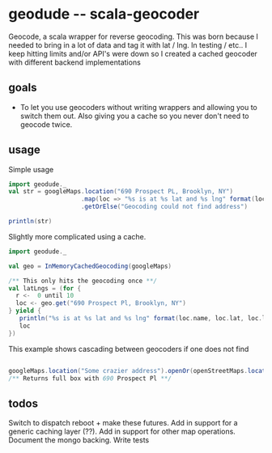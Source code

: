 # geodude -- **scala-geocoder** #

Geocode, a scala wrapper for reverse geocoding. This was born because I needed to bring in a lot of
data and tag it with lat / lng. In testing / etc.. I keep hitting limits and/or API's were down so
I created a cached geocoder with different backend implementations

## goals

- To let you use geocoders without writing wrappers and allowing you to switch them out. Also
giving you a cache so you never don't need to geocode twice.

## usage

Simple usage

```scala
import geodude._
val str = googleMaps.location("690 Prospect PL, Brooklyn, NY")
                    .map(loc => "%s is at %s lat and %s lng" format(loc.name, loc.lat, loc.lng))
                    .getOrElse("Geocoding could not find address")

println(str)
```
Slightly more complicated using a cache.

```scala
import geodude._

val geo = InMemoryCachedGeocoding(googleMaps)

/** This only hits the geocoding once **/
val latLngs = (for {
  r <-  0 until 10
  loc <- geo.get("690 Prospect Pl, Brooklyn, NY")
} yield {
   println("%s is at %s lat and %s lng" format(loc.name, loc.lat, loc.lng))
   loc
})

```

This example shows cascading between geocoders if one does not find

```scala

googleMaps.location("Some crazier address").openOr(openStreetMaps.location("690 Prospect Pl"))
/** Returns full box with 690 Prospect Pl **/

```

## todos

Switch to dispatch reboot + make these futures.
Add in support for a generic caching layer (??).
Add in support for other map operations.
Document the mongo backing.
Write tests

